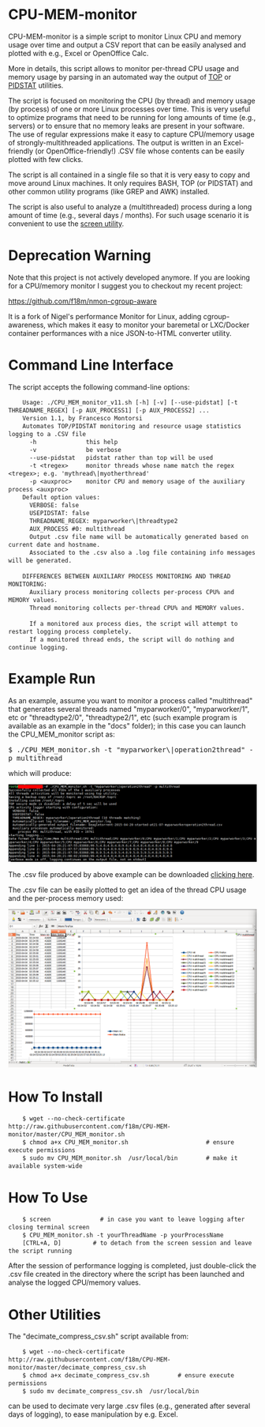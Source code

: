 # CPU-MEM-monitor
CPU-MEM-monitor is a simple script to monitor Linux CPU and memory usage over time and output a CSV report 
that can be easily analysed and plotted with e.g., Excel or OpenOffice Calc.

More in details, this script allows to monitor per-thread CPU usage and memory usage by parsing 
in an automated way the output of <a href="http://linux.die.net/man/1/top">TOP</a> or 
<a href="http://sebastien.godard.pagesperso-orange.fr/index.html">PIDSTAT</a> utilities.

The script is focused on monitoring the CPU (by thread) and memory usage (by process) of one or more Linux
processes over time. This is very useful to optimize programs that need to be running for long amounts of
time (e.g., servers) or to ensure that no memory leaks are present in your software.
The use of regular expressions make it easy to capture CPU/memory usage of strongly-multithreaded applications.
The output is written in an Excel-friendly (or OpenOffice-friendly!) .CSV file whose contents can be easily 
plotted with few clicks.

The script is all contained in a single file so that it is very easy to copy and move around Linux machines.
It only requires BASH, TOP (or PIDSTAT) and other common utility programs (like GREP and AWK) installed.

The script is also useful to analyze a (multithreaded) process during a long amount of time (e.g., several days / months).
For such usage scenario it is convenient to use the <a href="https://www.linode.com/docs/networking/ssh/using-gnu-screen-to-manage-persistent-terminal-sessions">screen utility</a>.


# Deprecation Warning

Note that this project is not actively developed anymore. If you are looking for a CPU/memory monitor I suggest you
to checkout my recent project:

 https://github.com/f18m/nmon-cgroup-aware
 
It is a fork of Nigel's performance Monitor for Linux, adding cgroup-awareness, which makes it easy to monitor 
your baremetal or LXC/Docker container performances with a nice JSON-to-HTML converter utility.


# Command Line Interface

The script accepts the following command-line options:

```
    Usage: ./CPU_MEM_monitor_v11.sh [-h] [-v] [--use-pidstat] [-t THREADNAME_REGEX] [-p AUX_PROCESS1] [-p AUX_PROCESS2] ...
    Version 1.1, by Francesco Montorsi
    Automates TOP/PIDSTAT monitoring and resource usage statistics logging to a .CSV file
      -h              this help
      -v              be verbose
      --use-pidstat   pidstat rather than top will be used
      -t <tregex>     monitor threads whose name match the regex <tregex>; e.g. 'mythread\|myotherthread'
      -p <auxproc>    monitor CPU and memory usage of the auxiliary process <auxproc>
    Default option values:
      VERBOSE: false
      USEPIDSTAT: false
      THREADNAME_REGEX: myparworker\|threadtype2
      AUX_PROCESS #0: multithread
      Output .csv file name will be automatically generated based on current date and hostname.
      Associated to the .csv also a .log file containing info messages will be generated.

    DIFFERENCES BETWEEN AUXILIARY PROCESS MONITORING AND THREAD MONITORING:
      Auxiliary process monitoring collects per-process CPU% and MEMORY values.
      Thread monitoring collects per-thread CPU% and MEMORY values.

      If a monitored aux process dies, the script will attempt to restart logging process completely.
      If a monitored thread ends, the script will do nothing and continue logging.
```



# Example Run

As an example, assume you want to monitor a process called "multithread" that generates several threads
named "myparworker/0", "myparworker/1", etc or "threadtype2/0", "threadtype2/1", etc
(such example program is available as an example in the "docs" folder); 
in this case you can launch the CPU_MEM_monitor script as:

<tt>
    $ ./CPU_MEM_monitor.sh -t "myparworker\|operation2thread" -p multithread
</tt>

which will produce:

<img src="docs/script_screenshot.png" />

The .csv file produced by above example can be downloaded
<a href="docs/ubuntu-multithread-2015-04-04-started-at02-28.csv">clicking here</a>.

The .csv file can be easily plotted to get an idea of the thread CPU usage and the per-process memory used:

<img src="docs/openoffice_calc_screenshot.png" />



# How To Install

```
    $ wget --no-check-certificate http://raw.githubusercontent.com/f18m/CPU-MEM-monitor/master/CPU_MEM_monitor.sh
    $ chmod a+x CPU_MEM_monitor.sh                      # ensure execute permissions
    $ sudo mv CPU_MEM_monitor.sh  /usr/local/bin        # make it available system-wide
```

# How To Use

```
    $ screen              # in case you want to leave logging after closing terminal screen
    $ CPU_MEM_monitor.sh -t yourThreadName -p yourProcessName
    [CTRL+A, D]         # to detach from the screen session and leave the script running
```

After the session of performance logging is completed, just double-click the .csv file created in
the directory where the script has been launched and analyse the logged CPU/memory values.


# Other Utilities

The "decimate_compress_csv.sh" script available from:

```
    $ wget --no-check-certificate http://raw.githubusercontent.com/f18m/CPU-MEM-monitor/master/decimate_compress_csv.sh
    $ chmod a+x decimate_compress_csv.sh        # ensure execute permissions
    $ sudo mv decimate_compress_csv.sh  /usr/local/bin
```

can be used to decimate very large .csv files (e.g., generated after several days of logging),
to ease manipulation by e.g. Excel.

